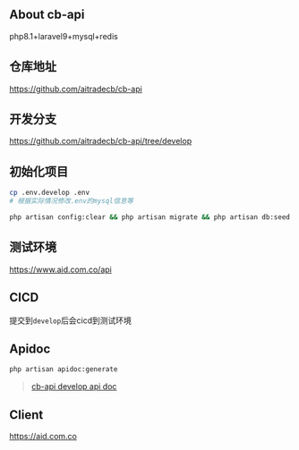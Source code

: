 ## About cb-api
php8.1+laravel9+mysql+redis

## 仓库地址
https://github.com/aitradecb/cb-api

## 开发分支
https://github.com/aitradecb/cb-api/tree/develop

## 初始化项目
```bash
cp .env.develop .env
# 根据实际情况修改.env的mysql信息等
```
```bash
php artisan config:clear && php artisan migrate && php artisan db:seed
```

## 测试环境
https://www.aid.com.co/api

## CICD
提交到`develop`后会cicd到测试环境

## Apidoc
```bash
php artisan apidoc:generate
```
>[cb-api develop api doc](./build/docs/develop/index.html)

## Client
https://aid.com.co

